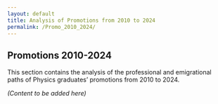 ```yaml
---
layout: default
title: Analysis of Promotions from 2010 to 2024
permalink: /Promo_2010_2024/
---
```

## Promotions 2010-2024

This section contains the analysis of the professional and emigrational paths of Physics graduates’ promotions from 2010 to 2024.

*(Content to be added here)*
